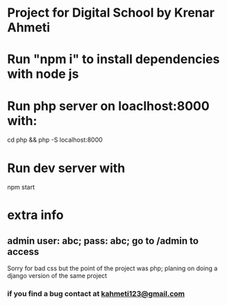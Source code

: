 # Project for Digital School by Krenar Ahmeti

# Run "npm i" to install dependencies with node js

# Run php server on loaclhost:8000 with:

cd php && php -S localhost:8000

# Run dev server with

npm start

# extra info

## admin user: abc; pass: abc; go to /admin to access

Sorry for bad css but the point of the project was php; planing on doing a django version of the same project

### if you find a bug contact at kahmeti123@gmail.com